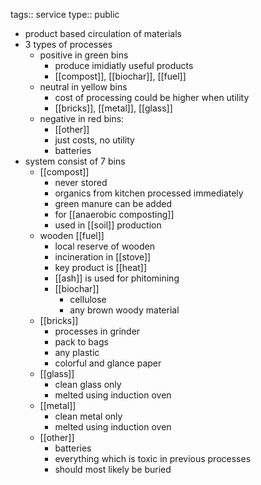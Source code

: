 tags:: service
type:: public

- product based circulation of materials
- 3 types of processes
	- positive in green bins
		- produce imidiatly useful products
		- [[compost]], [[biochar]], [[fuel]]
	- neutral in yellow bins
		- cost of processing could be higher when utility
		- [[bricks]], [[metal]], [[glass]]
	- negative in red bins:
		- [[other]]
		- just costs, no utility
		- batteries
- system consist of 7 bins
	- [[compost]]
		- never stored
		- organics from kitchen processed immediately
		- green manure can be added
		- for [[anaerobic composting]]
		- used in [[soil]] production
	- wooden [[fuel]]
		- local reserve of wooden
		- incineration in [[stove]]
		- key product is [[heat]]
		- [[ash]] is used for phitomining
		- [[biochar]]
			- cellulose
			- any brown woody material
	- [[bricks]]
		- processes in grinder
		- pack to bags
		- any plastic
		- colorful and glance paper
	- [[glass]]
		- clean glass only
		- melted using induction oven
	- [[metal]]
		- clean metal only
		- melted using induction oven
	- [[other]]
		- batteries
		- everything which is toxic in previous processes
		- should most likely be buried